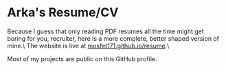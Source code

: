 # Arka's Resume/CV

Because I guess that only reading PDF resumes all the time might get boring for you, recruiter, here is a more complete, better shaped version of mine.\\
The website is live at [mosfet171.github.io/resume](mosfet171.github.io/resume).\\

Most of my projects are public on this GitHub profile.
